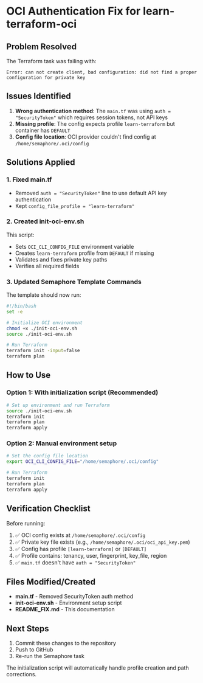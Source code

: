 # OCI Authentication Fix for learn-terraform-oci

## Problem Resolved
The Terraform task was failing with:
```
Error: can not create client, bad configuration: did not find a proper configuration for private key
```

## Issues Identified
1. **Wrong authentication method**: The `main.tf` was using `auth = "SecurityToken"` which requires session tokens, not API keys
2. **Missing profile**: The config expects profile `learn-terraform` but container has `DEFAULT`
3. **Config file location**: OCI provider couldn't find config at `/home/semaphore/.oci/config`

## Solutions Applied

### 1. Fixed main.tf
- Removed `auth = "SecurityToken"` line to use default API key authentication
- Kept `config_file_profile = "learn-terraform"`

### 2. Created init-oci-env.sh
This script:
- Sets `OCI_CLI_CONFIG_FILE` environment variable
- Creates `learn-terraform` profile from `DEFAULT` if missing
- Validates and fixes private key paths
- Verifies all required fields

### 3. Updated Semaphore Template Commands
The template should now run:
```bash
#!/bin/bash
set -e

# Initialize OCI environment
chmod +x ./init-oci-env.sh
source ./init-oci-env.sh

# Run Terraform
terraform init -input=false
terraform plan
```

## How to Use

### Option 1: With initialization script (Recommended)
```bash
# Set up environment and run Terraform
source ./init-oci-env.sh
terraform init
terraform plan
terraform apply
```

### Option 2: Manual environment setup
```bash
# Set the config file location
export OCI_CLI_CONFIG_FILE="/home/semaphore/.oci/config"

# Run Terraform
terraform init
terraform plan
terraform apply
```

## Verification Checklist

Before running:
1. ✅ OCI config exists at `/home/semaphore/.oci/config`
2. ✅ Private key file exists (e.g., `/home/semaphore/.oci/oci_api_key.pem`)
3. ✅ Config has profile `[learn-terraform]` or `[DEFAULT]`
4. ✅ Profile contains: tenancy, user, fingerprint, key_file, region
5. ✅ `main.tf` doesn't have `auth = "SecurityToken"`

## Files Modified/Created
- **main.tf** - Removed SecurityToken auth method
- **init-oci-env.sh** - Environment setup script
- **README_FIX.md** - This documentation

## Next Steps
1. Commit these changes to the repository
2. Push to GitHub
3. Re-run the Semaphore task

The initialization script will automatically handle profile creation and path corrections.